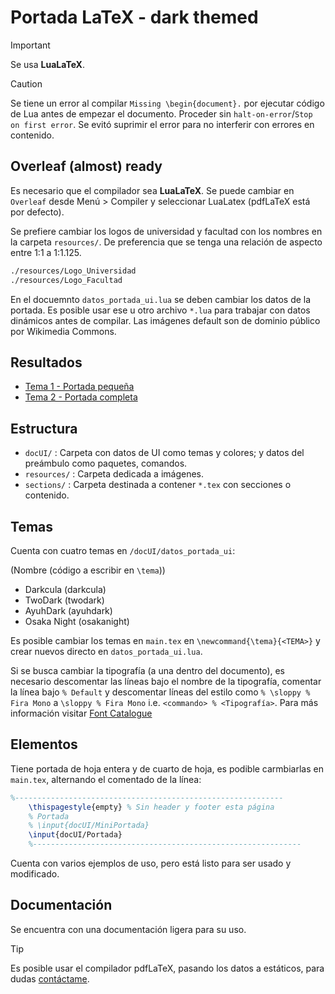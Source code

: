 # Portada LaTeX - dark themed

> [!IMPORTANT]
> Se usa **LuaLaTeX**.

> [!CAUTION]
> Se tiene un error al compilar `Missing \begin{document}.` por ejecutar código de Lua antes de empezar el documento. Proceder sin `halt-on-error`/`Stop on first error`. Se evitó suprimir el error para no interferir con errores en contenido.

## Overleaf (almost) ready

Es necesario que el compilador sea **LuaLaTeX**.
Se puede cambiar en `Overleaf` desde Menú > Compiler y seleccionar LuaLatex (pdfLaTeX está por defecto).

Se prefiere cambiar los logos de universidad y facultad con los nombres en la carpeta `resources/`. De preferencia que se tenga una relación de aspecto entre 1:1 a 1:1.125.

```bash
./resources/Logo_Universidad
./resources/Logo_Facultad
```

En el docuemnto `datos_portada_ui.lua` se deben cambiar los datos de la portada.
Es posible usar ese u otro archivo `*.lua` para trabajar con datos dinámicos antes de compilar.
Las imágenes default son de dominio público por Wikimedia Commons.

## Resultados

- [Tema 1 - Portada pequeña](./output/theme1_portada-cuarto.pdf)
- [Tema 2 - Portada completa](./output/theme2_portada-completa.pdf)

## Estructura

- `docUI/` : Carpeta con datos de UI como temas y colores; y datos del preámbulo como paquetes, comandos.
- `resources/` : Carpeta dedicada a imágenes.
- `sections/` : Carpeta destinada a contener `*.tex` con secciones o contenido.

## Temas

Cuenta con cuatro temas en `/docUI/datos_portada_ui`:

(Nombre (código a escribir en `\tema`))

- Darkcula (darkcula)
- TwoDark (twodark)
- AyuhDark (ayuhdark)
- Osaka Night (osakanight)

Es posible cambiar los temas en `main.tex` en `\newcommand{\tema}{<TEMA>}` y crear nuevos directo en `datos_portada_ui.lua`.

Si se busca cambiar la tipografía (a una dentro del documento), es necesario descomentar las líneas bajo el nombre de la tipografía, comentar la línea bajo `% Default` y descomentar líneas del estilo como `% \sloppy % Fira Mono` a `\sloppy % Fira Mono` i.e. `<commando> % <Tipografía>`. Para más información visitar [Font Catalogue](https://tug.org/FontCatalogue/allfonts.html)

## Elementos

Tiene portada de hoja entera y de cuarto de hoja, es podible carmbiarlas en `main.tex`, alternando el comentado de la línea:

```latex
%------------------------------------------------------------
    \thispagestyle{empty} % Sin header y footer esta página
    % Portada
    % \input{docUI/MiniPortada}
    \input{docUI/Portada}
    %------------------------------------------------------------
```

Cuenta con varios ejemplos de uso, pero está listo para ser usado y modificado.

## Documentación

Se encuentra con una documentación ligera para su uso.

> [!TIP]
> Es posible usar el compilador pdfLaTeX, pasando los datos a estáticos, para dudas [contáctame](https://github.com/CCWebi).
